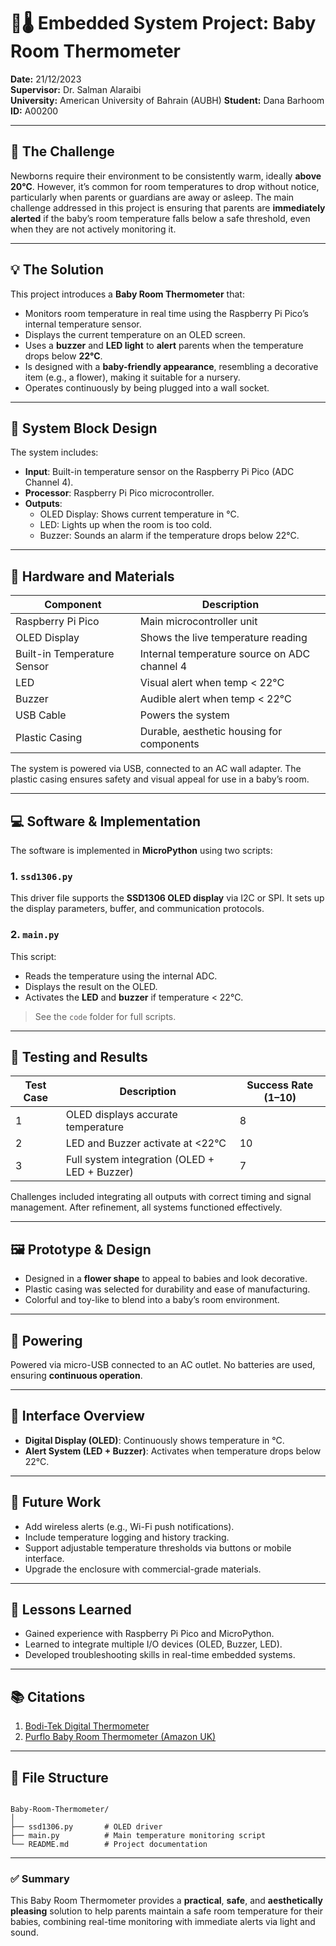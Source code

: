# 👶🌡️ Embedded System Project: Baby Room Thermometer

**Date:** 21/12/2023  
**Supervisor:** Dr. Salman Alaraibi  
**University:** American University of Bahrain (AUBH) 
**Student:** Dana Barhoom  
**ID:** A00200  

---

## 🧠 The Challenge

Newborns require their environment to be consistently warm, ideally **above 20°C**. However, it’s common for room temperatures to drop without notice, particularly when parents or guardians are away or asleep. The main challenge addressed in this project is ensuring that parents are **immediately alerted** if the baby’s room temperature falls below a safe threshold, even when they are not actively monitoring it.

---

## 💡 The Solution

This project introduces a **Baby Room Thermometer** that:

- Monitors room temperature in real time using the Raspberry Pi Pico’s internal temperature sensor.
- Displays the current temperature on an OLED screen.
- Uses a **buzzer** and **LED light** to **alert** parents when the temperature drops below **22°C**.
- Is designed with a **baby-friendly appearance**, resembling a decorative item (e.g., a flower), making it suitable for a nursery.
- Operates continuously by being plugged into a wall socket.

---

## 🔧 System Block Design

The system includes:

- **Input**: Built-in temperature sensor on the Raspberry Pi Pico (ADC Channel 4).
- **Processor**: Raspberry Pi Pico microcontroller.
- **Outputs**:
  - OLED Display: Shows current temperature in °C.
  - LED: Lights up when the room is too cold.
  - Buzzer: Sounds an alarm if the temperature drops below 22°C.

---

## 🧱 Hardware and Materials

| Component                  | Description                                           |
|---------------------------|-------------------------------------------------------|
| Raspberry Pi Pico         | Main microcontroller unit                            |
| OLED Display              | Shows the live temperature reading                   |
| Built-in Temperature Sensor | Internal temperature source on ADC channel 4      |
| LED                       | Visual alert when temp < 22°C                         |
| Buzzer                    | Audible alert when temp < 22°C                        |
| USB Cable                 | Powers the system                                     |
| Plastic Casing            | Durable, aesthetic housing for components             |

The system is powered via USB, connected to an AC wall adapter. The plastic casing ensures safety and visual appeal for use in a baby’s room.

---

## 💻 Software & Implementation

The software is implemented in **MicroPython** using two scripts:

### 1. `ssd1306.py`
This driver file supports the **SSD1306 OLED display** via I2C or SPI. It sets up the display parameters, buffer, and communication protocols.

### 2. `main.py`
This script:
- Reads the temperature using the internal ADC.
- Displays the result on the OLED.
- Activates the **LED** and **buzzer** if temperature < 22°C.

> See the `code` folder for full scripts.

---

## 🧪 Testing and Results

| Test Case | Description | Success Rate (1–10) |
|-----------|-------------|---------------------|
| 1         | OLED displays accurate temperature | 8 |
| 2         | LED and Buzzer activate at <22°C   | 10 |
| 3         | Full system integration (OLED + LED + Buzzer) | 7 |

Challenges included integrating all outputs with correct timing and signal management. After refinement, all systems functioned effectively.

---

## 🖼️ Prototype & Design

- Designed in a **flower shape** to appeal to babies and look decorative.
- Plastic casing was selected for durability and ease of manufacturing.
- Colorful and toy-like to blend into a baby’s room environment.

---

## 🔌 Powering

Powered via micro-USB connected to an AC outlet. No batteries are used, ensuring **continuous operation**.

---

## 🧩 Interface Overview

- **Digital Display (OLED)**: Continuously shows temperature in °C.
- **Alert System (LED + Buzzer)**: Activates when temperature drops below 22°C.

---

## 🚀 Future Work

- Add wireless alerts (e.g., Wi-Fi push notifications).
- Include temperature logging and history tracking.
- Support adjustable temperature thresholds via buttons or mobile interface.
- Upgrade the enclosure with commercial-grade materials.

---

## 🧠 Lessons Learned

- Gained experience with Raspberry Pi Pico and MicroPython.
- Learned to integrate multiple I/O devices (OLED, Buzzer, LED).
- Developed troubleshooting skills in real-time embedded systems.

---

## 📚 Citations

1. [Bodi-Tek Digital Thermometer](https://www.bodi-tek.com/products/room-thermometer-and-hygrometer)
2. [Purflo Baby Room Thermometer (Amazon UK)](https://www.amazon.co.uk/Purflo-Starlight-Changing-Temperature-Monitor/dp/B0763RQBX9)

---

## 📂 File Structure

```

Baby-Room-Thermometer/
│
├── ssd1306.py       # OLED driver
├── main.py          # Main temperature monitoring script
└── README.md        # Project documentation

```

---

### ✅ Summary

This Baby Room Thermometer provides a **practical**, **safe**, and **aesthetically pleasing** solution to help parents maintain a safe room temperature for their babies, combining real-time monitoring with immediate alerts via light and sound.
